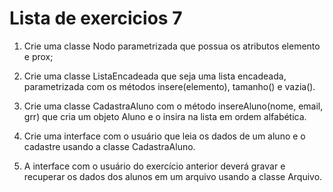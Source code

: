 # Lista de exercicios 7

1) Crie uma classe Nodo parametrizada que possua os atributos elemento e prox;

2) Crie uma classe ListaEncadeada que seja uma lista encadeada, parametrizada com os métodos insere(elemento), tamanho() e vazia().

3) Crie uma classe CadastraAluno com o método insereAluno(nome, email, grr) que cria um objeto Aluno e o insira na lista em ordem alfabética.

4) Crie uma interface com o usuário que leia os dados de um aluno e o cadastre usando a classe CadastraAluno.

5) A interface com o usuário do exercício anterior deverá gravar e recuperar os dados dos alunos em um arquivo usando a classe Arquivo.
